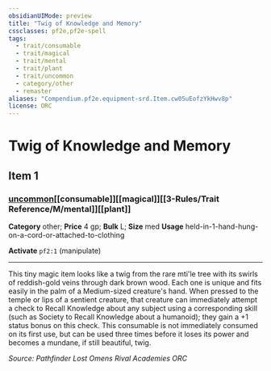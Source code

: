 ```yaml
---
obsidianUIMode: preview
title: "Twig of Knowledge and Memory"
cssclasses: pf2e,pf2e-spell
tags:
  - trait/consumable
  - trait/magical
  - trait/mental
  - trait/plant
  - trait/uncommon
  - category/other
  - remaster
aliases: "Compendium.pf2e.equipment-srd.Item.cw05uEofzYkHwv8p"
license: ORC
---
```

# Twig of Knowledge and Memory
## Item 1
### [uncommon](uncommon "Uncommon Rarity Trait")[[consumable]][[magical]][[3-Rules/Trait Reference/M/mental]][[plant]]

**Category** other; 
**Price** 4 gp; 
**Bulk** L; **Size** med
**Usage** held-in-1-hand-hung-on-a-cord-or-attached-to-clothing

**Activate** `pf2:1` (manipulate)

* * *

This tiny magic item looks like a twig from the rare mti'le tree with its swirls of reddish-gold veins through dark brown wood. Each one is unique and fits easily in the palm of a Medium-sized creature's hand. When pressed to the temple or lips of a sentient creature, that creature can immediately attempt a check to Recall Knowledge about any subject using a corresponding skill (such as Society to Recall Knowledge about a humanoid); they gain a +1 status bonus on this check. This consumable is not immediately consumed on its first use, but can be used three times before it loses its power and becomes a mundane, if still beautiful, twig.

*Source: Pathfinder Lost Omens Rival Academies*
*ORC*